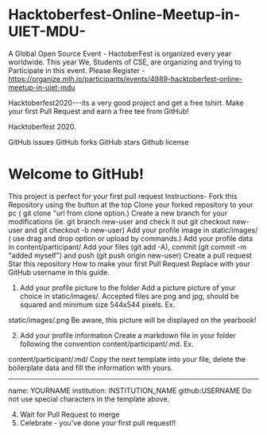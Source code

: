 # Hacktoberfest-Online-Meetup-in-UIET-MDU-
A Global Open Source Event - HactoberFest is organized every year worldwide. This year We, Students of CSE, are organizing and trying to Participate in this event.  Please Register - https://organize.mlh.io/participants/events/4989-hacktoberfest-online-meetup-in-uiet-mdu

Hacktoberfest2020---its a very good project and get a free tshirt.
Make your first Pull Request and earn a free tee from GitHub!

Hacktoberfest 2020.

GitHub issues GitHub forks GitHub stars Github license

# Welcome to GitHub!
This project is perfect for your first pull request
Instructions-
Fork this Repository using the button at the top
Clone your forked repository to your pc ( git clone "url from clone option.)
Create a new branch for your modifications (ie. git branch new-user and check it out git checkout new-user and git checkout -b new-user)
Add your profile image in static/images/ ( use drag and drop option or upload by commands.)
Add your profile data in content/participant/
Add your files (git add -A), commit (git commit -m "added myself") and push (git push origin new-user)
Create a pull request
Star this repository
How to make your first Pull Request
Replace <YOUR-USERNAME> with your GitHub username in this guide.

1. Add your profile picture to the folder
Add a picture picture of your choice in static/images/. Accepted files are png and jpg, should be squared and minimum size 544x544 pixels. Ex.

static/images/<YOUR-USERNAME>.png
Be aware, this picture will be displayed on the yearbook!

2. Add your profile information
Create a markdown file in your folder following the convention content/participant/<YOUR-USERNAME>.md. Ex.

content/participant/<YOUR-USERNAME>.md/
Copy the next template into your file, delete the boilerplate data and fill the information with yours.

---
name: YOURNAME
institution: INSTITUTION_NAME
github:USERNAME
Do not use special characters in the template above.

4. Wait for Pull Request to merge
5. Celebrate - you've done your first pull request!!
